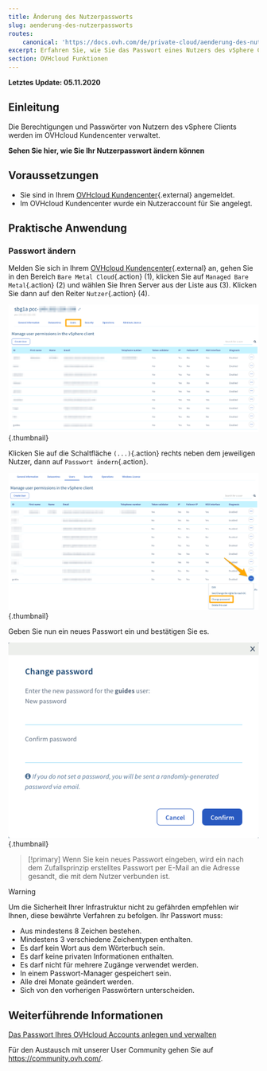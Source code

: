 ```yaml
---
title: Änderung des Nutzerpassworts
slug: aenderung-des-nutzerpassworts
routes:
    canonical: 'https://docs.ovh.com/de/private-cloud/aenderung-des-nutzerpassworts/'
excerpt: Erfahren Sie, wie Sie das Passwort eines Nutzers des vSphere Clients in Ihrem OVHcloud Kundencenter ändern können.
section: OVHcloud Funktionen
---
```


**Letztes Update: 05.11.2020**
 
## Einleitung

Die Berechtigungen und Passwörter von Nutzern des vSphere Clients werden im OVHcloud Kundencenter verwaltet.

**Sehen Sie hier, wie Sie Ihr Nutzerpasswort ändern können**

## Voraussetzungen

- Sie sind in Ihrem [OVHcloud Kundencenter](https://www.ovh.com/auth/?action=gotomanager){.external} angemeldet.
- Im OVHcloud Kundencenter wurde ein Nutzeraccount für Sie angelegt.

## Praktische Anwendung

### Passwort ändern

Melden Sie sich in Ihrem [OVHcloud Kundencenter](https://www.ovh.com/auth/?action=gotomanager){.external} an, gehen Sie in den Bereich `Bare Metal Cloud`{.action} (1), klicken Sie auf `Managed Bare Metal`{.action} (2) und wählen Sie Ihren Server aus der Liste aus (3). Klicken Sie dann auf den Reiter `Nutzer`{.action} (4).

![Zugang zum Kundencenter](images/userpassword1.png){.thumbnail}

Klicken Sie auf die Schaltfläche `(...)`{.action} rechts neben dem jeweiligen Nutzer, dann auf `Passwort ändern`{.action}.

![Passwort ändern](images/userpassword2.png){.thumbnail}

Geben Sie nun ein neues Passwort ein und bestätigen Sie es.

![Passwort ändern](images/userpassword3.png){.thumbnail}

> [!primary]
> Wenn Sie kein neues Passwort eingeben, wird ein nach dem Zufallsprinzip erstelltes Passwort per E-Mail an die Adresse gesandt, die mit dem Nutzer verbunden ist.
> 


> [!warning]
>
>Um die Sicherheit Ihrer Infrastruktur nicht zu gefährden empfehlen wir Ihnen, diese bewährte Verfahren zu befolgen. Ihr Passwort muss:
>
> - Aus mindestens 8 Zeichen bestehen.
> - Mindestens 3 verschiedene Zeichentypen enthalten.
> - Es darf kein Wort aus dem Wörterbuch sein.
> - Es darf keine privaten Informationen enthalten.
> - Es darf nicht für mehrere Zugänge verwendet werden.
> - In einem Passwort-Manager gespeichert sein.
> - Alle drei Monate geändert werden.
> - Sich von den vorherigen Passwörtern unterscheiden.
>

## Weiterführende Informationen

[Das Passwort Ihres OVHcloud Accounts anlegen und verwalten](https://docs.ovh.com/de/customer/Passwort-verwalten/)

Für den Austausch mit unserer User Community gehen Sie auf <https://community.ovh.com/>.
